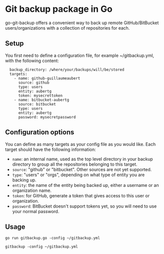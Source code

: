 Git backup package in Go
========================

go-git-backup offers a convenient way to back up remote GitHub/BitBucket
users/organizations with a collection of repositories for each.

Setup
-----

You first need to define a configuration file, for example ~/gitbackup.yml,
with the following content:

```
  backup_directory: /where/your/backups/will/be/stored
  targets:
    - name: github-guillaumeaubert
      source: github
      type: users
      entity: aubertg
      token: mysecrettoken
    - name: bitbucket-aubertg
      source: bitbucket
      type: users
      entity: aubertg
      password: mysecretpassword
```

Configuration options
---------------------

You can define as many targets as your config file as you would like. Each
target should have the following information:

* `name`: an internal name, used as the top level directory in your backup
  directory to group all the repositories belonging to this target.
* `source`: "github" or "bitbucket". Other sources are not yet supported.
* `type`: "users" or "orgs", depending on what type of entity you are backing
  up.
* `entity`: the name of the entity being backed up, either a username or an
  organization name.
* `token`: for GitHub, generate a token that gives access to this user or
  organization.
* `password`: BitBucket doesn't support tokens yet, so you will need to use
  your normal password.

Usage
-----

```
go run gitbackup.go -config ~/gitbackup.yml

gitbackup -config ~/gitbackup.yml
```
